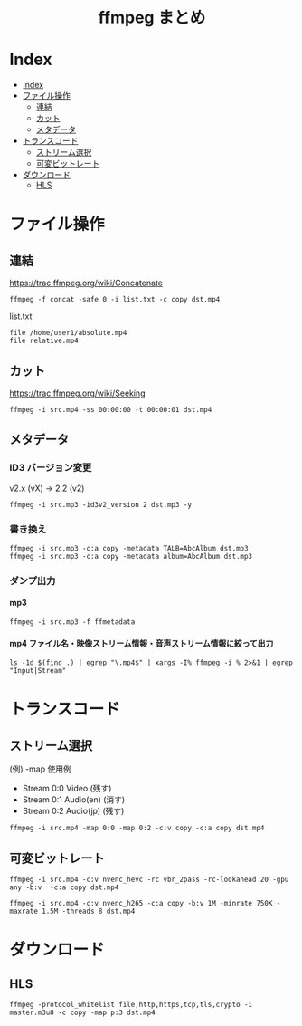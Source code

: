 <center><h1>ffmpeg まとめ</h1></center>

Index
===
- [Index](#index)
- [ファイル操作](#%e3%83%95%e3%82%a1%e3%82%a4%e3%83%ab%e6%93%8d%e4%bd%9c)
  - [連結](#%e9%80%a3%e7%b5%90)
  - [カット](#%e3%82%ab%e3%83%83%e3%83%88)
  - [メタデータ](#%e3%83%a1%e3%82%bf%e3%83%87%e3%83%bc%e3%82%bf)
- [トランスコード](#%e3%83%88%e3%83%a9%e3%83%b3%e3%82%b9%e3%82%b3%e3%83%bc%e3%83%89)
  - [ストリーム選択](#%e3%82%b9%e3%83%88%e3%83%aa%e3%83%bc%e3%83%a0%e9%81%b8%e6%8a%9e)
  - [可変ビットレート](#%e5%8f%af%e5%a4%89%e3%83%93%e3%83%83%e3%83%88%e3%83%ac%e3%83%bc%e3%83%88)
- [ダウンロード](#%e3%83%80%e3%82%a6%e3%83%b3%e3%83%ad%e3%83%bc%e3%83%89)
  - [HLS](#hls)

# ファイル操作

## 連結

https://trac.ffmpeg.org/wiki/Concatenate

```
ffmpeg -f concat -safe 0 -i list.txt -c copy dst.mp4
```

list.txt
```
file /home/user1/absolute.mp4
file relative.mp4
```

## カット

https://trac.ffmpeg.org/wiki/Seeking

```
ffmpeg -i src.mp4 -ss 00:00:00 -t 00:00:01 dst.mp4
```

## メタデータ

### ID3 バージョン変更

v2.x (vX) -> 2.2 (v2)

```
ffmpeg -i src.mp3 -id3v2_version 2 dst.mp3 -y
```

### 書き換え

```
ffmpeg -i src.mp3 -c:a copy -metadata TALB=AbcAlbum dst.mp3
ffmpeg -i src.mp3 -c:a copy -metadata album=AbcAlbum dst.mp3
```

### ダンプ出力

#### mp3

```
ffmpeg -i src.mp3 -f ffmetadata
```

#### mp4 ファイル名・映像ストリーム情報・音声ストリーム情報に絞って出力

```
ls -1d $(find .) | egrep "\.mp4$" | xargs -I% ffmpeg -i % 2>&1 | egrep "Input|Stream"
```


# トランスコード

## ストリーム選択

(例) -map 使用例
- Stream 0:0 Video (残す)
- Stream 0:1 Audio(en) (消す)
- Stream 0:2 Audio(jp) (残す)

```
ffmpeg -i src.mp4 -map 0:0 -map 0:2 -c:v copy -c:a copy dst.mp4
```

## 可変ビットレート

```
ffmpeg -i src.mp4 -c:v nvenc_hevc -rc vbr_2pass -rc-lookahead 20 -gpu any -b:v  -c:a copy dst.mp4
```

```
ffmpeg -i src.mp4 -c:v nvenc_h265 -c:a copy -b:v 1M -minrate 750K -maxrate 1.5M -threads 8 dst.mp4
```

# ダウンロード

## HLS

```
ffmpeg -protocol_whitelist file,http,https,tcp,tls,crypto -i master.m3u8 -c copy -map p:3 dst.mp4
```